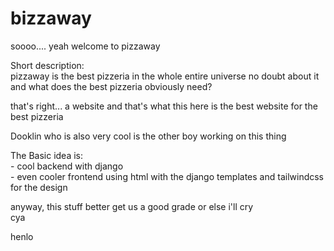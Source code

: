 # bizzaway

soooo....
yeah welcome to pizzaway


Short description:  
pizzaway is the best pizzeria in the whole entire universe
no doubt about it 
and what does the best pizzeria obviously need?

that's right... a website
and that's what this here is 
the best website for the best pizzeria 


Dooklin who is also very cool is the other boy working on this thing


The Basic idea is:   
    - cool backend with django   
    - even cooler frontend using html with the django templates and tailwindcss for the design   


anyway, this stuff better get us a good grade or else i'll cry   
cya

henlo

